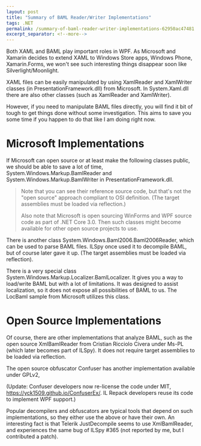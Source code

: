 ```yaml
---
layout: post
title: "Summary of BAML Reader/Writer Implementations"
tags: .NET
permalink: /summary-of-baml-reader-writer-implementations-62950ac47481
excerpt_separator: <!--more-->
---
```

Both XAML and BAML play important roles in WPF. As Microsoft and Xamarin decides to extend XAML to Windows Store apps, Windows Phone, Xamarin.Forms, we won't see such interesting things disappear soon like Silverlight/Moonlight.
<!--more-->

XAML files can be easily manipulated by using XamlReader and XamlWriter classes (in PresentationFramework.dll) from Microsoft. In System.Xaml.dll there are also other classes (such as XamlReader and XamlWriter).

However, if you need to manipulate BAML files directly, you will find it bit of tough to get things done without some investigation. This aims to save you some time if you happen to do that like I am doing right now.

# Microsoft Implementations

If Microsoft can open source or at least make the following classes public, we should be able to save a lot of time, System.Windows.Markup.BamlReader and System.Windows.Markup.BamlWriter in PresentationFramework.dll.

> Note that you can see their reference source code, but that's not the "open source" approach compliant to OSI definition. (The target assemblies must be loaded via reflection.)
> 
> Also note that Microsoft is open sourcing WinForms and WPF source code as part of .NET Core 3.0. Then such classes might become available for other open source projects to use.

There is another class System.Windows.Baml2006.Baml2006Reader, which can be used to parse BAML files. ILSpy once used it to decompile BAML, but of course later gave it up. (The target assemblies must be loaded via reflection).

There is a very special class System.Windows.Markup.Localizer.BamlLocalizer. It gives you a way to load/write BAML but with a lot of limitations. It was designed to assist localization, so it does not expose all possibilities of BAML to us. The LocBaml sample from Microsoft utilizes this class.

# Open Source Implementations

Of course, there are other implementations that analyze BAML, such as the open source XmlBamlReader from Cristian Ricciolo Civera under Ms-PL (which later becomes part of ILSpy). It does not require target assemblies to be loaded via reflection.

The open source obfuscator Confuser has another implementation available under GPLv2,

(Update: Confuser developers now re-license the code under MIT, https://yck1509.github.io/ConfuserEx/. IL Repack developers reuse its code to implement WPF support.)

Popular decompilers and obfuscators are typical tools that depend on such implementations, so they either use the above or have their own. An interesting fact is that Telerik JustDecompile seems to use XmlBamlReader, and experiences the same bug of ILSpy #365 (not reported by me, but I contributed a patch).
